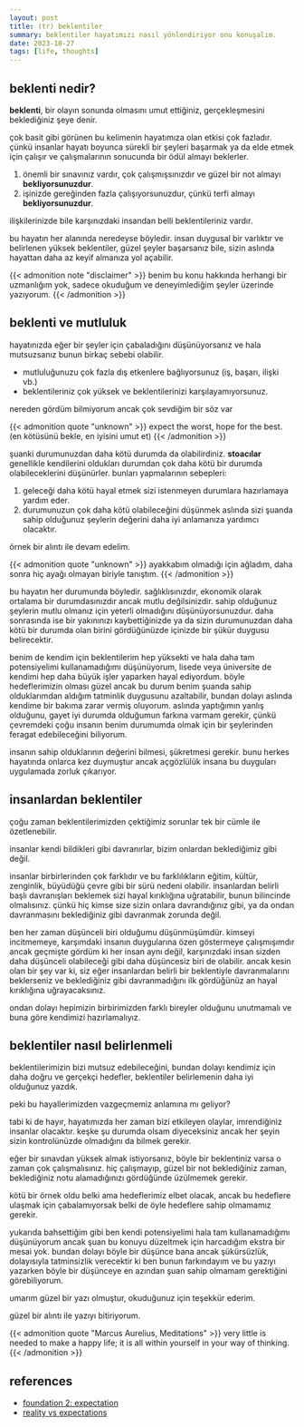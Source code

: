 ```yaml
---
layout: post
title: (tr) beklentiler
summary: beklentiler hayatımızı nasıl yönlendiriyor onu konuşalım.
date: 2023-10-27
tags: [life, thoughts]
---
```


## beklenti nedir?

**beklenti**, bir olayın sonunda olmasını umut ettiğiniz, gerçekleşmesini beklediğiniz şeye denir. 

çok basit gibi görünen bu kelimenin hayatımıza olan etkisi çok fazladır. çünkü insanlar hayatı boyunca sürekli bir şeyleri başarmak ya da elde etmek için çalışır ve çalışmalarının sonucunda bir ödül almayı beklerler. 

1. önemli bir sınavınız vardır, çok çalışmışsınızdır ve güzel bir not almayı **bekliyorsunuzdur**.
2. işinizde gereğinden fazla çalışıyorsunuzdur, çünkü terfi almayı **bekliyorsunuzdur**.

ilişkilerinizde bile karşınızdaki insandan belli beklentileriniz vardır.

bu hayatın her alanında neredeyse böyledir. insan duygusal bir varlıktır ve belirlenen yüksek beklentiler, güzel şeyler başarsanız bile, sizin aslında hayattan daha az keyif almanıza yol açabilir.

{{< admonition note "disclaimer" >}}
benim bu konu hakkında herhangi bir uzmanlığım yok, sadece okuduğum ve deneyimlediğim şeyler üzerinde yazıyorum.
{{< /admonition >}}

## beklenti ve mutluluk

hayatınızda eğer bir şeyler için çabaladığını düşünüyorsanız ve hala mutsuzsanız bunun birkaç sebebi olabilir.

- mutluluğunuzu çok fazla dış etkenlere bağlıyorsunuz (iş, başarı, ilişki vb.)
- beklentileriniz çok yüksek ve beklentilerinizi karşılayamıyorsunuz.

nereden gördüm bilmiyorum ancak çok sevdiğim bir söz var

{{< admonition quote "unknown" >}}
expect the worst, hope for the best. (en kötüsünü bekle, en iyisini umut et)
{{< /admonition >}}

şuanki durumunuzdan daha kötü durumda da olabilirdiniz. **stoacılar** genellikle kendilerini oldukları durumdan çok daha kötü bir durumda olabileceklerini düşünürler. bunları yapmalarının sebepleri:

1. geleceği daha kötü hayal etmek sizi istenmeyen durumlara hazırlamaya yardım eder.
2. durumunuzun çok daha kötü olabileceğini düşünmek aslında sizi şuanda sahip olduğunuz şeylerin değerini daha iyi anlamanıza yardımcı olacaktır.

örnek bir alıntı ile devam edelim.

{{< admonition quote "unknown" >}}
ayakkabım olmadığı için ağladım, daha sonra hiç ayağı olmayan biriyle tanıştım.
{{< /admonition >}}

bu hayatın her durumunda böyledir. sağlıklısınızdır, ekonomik olarak ortalama bir durumdasınızdır ancak mutlu değilsinizdir. sahip olduğunuz şeylerin mutlu olmanız için yeterli olmadığını düşünüyorsunuzdur. daha sonrasında ise bir yakınınızı kaybettiğinizde ya da sizin durumunuzdan daha kötü bir durumda olan birini gördüğünüzde içinizde bir şükür duygusu belirecektir. 

benim de kendim için beklentilerim hep yüksekti ve hala daha tam potensiyelimi kullanamadığımı düşünüyorum, lisede veya üniversite de  kendimi hep daha büyük işler yaparken hayal ediyordum. böyle hedeflerimizin olması güzel ancak bu durum benim şuanda sahip olduklarımdan aldığım tatminlik duygusunu azaltabilir, bundan dolayı aslında kendime bir bakıma zarar vermiş oluyorum. aslında yaptığımın yanlış olduğunu, gayet iyi durumda olduğumun farkına varmam gerekir, çünkü çevremdeki çoğu insanın benim durumumda olmak için bir şeylerinden feragat edebileceğini biliyorum.

insanın sahip olduklarının değerini bilmesi, şükretmesi gerekir. bunu herkes hayatında onlarca kez duymuştur ancak açgözlülük insana bu duyguları uygulamada zorluk çıkarıyor.

## insanlardan beklentiler

çoğu zaman beklentilerimizden çektiğimiz sorunlar tek bir cümle ile özetlenebilir. 

insanlar kendi bildikleri gibi davranırlar, bizim onlardan beklediğimiz gibi değil.

insanlar birbirlerinden çok farklıdır ve bu farklılıkların eğitim, kültür, zenginlik, büyüdüğü çevre gibi bir sürü nedeni olabilir. insanlardan belirli başlı davranışları beklemek sizi hayal kırıklığına uğratabilir, bunun bilincinde olmalısınız. çünkü hiç kimse size sizin onlara davrandığınız gibi, ya da ondan davranmasını beklediğiniz gibi davranmak zorunda değil.

ben her zaman düşünceli biri olduğumu düşünmüşümdür. kimseyi incitmemeye, karşımdaki insanın duygularına özen göstermeye çalışmışımdır ancak geçmişte gördüm ki her insan aynı değil, karşınızdaki insan sizden daha düşünceli olabileceği gibi daha düşüncesiz biri de olabilir. ancak kesin olan bir şey var ki, siz eğer insanlardan belirli bir beklentiyle davranmalarını beklerseniz ve beklediğiniz gibi davranmadığını ilk gördüğünüz an hayal kırıklığına uğrayacaksınız.

ondan dolayı hepimizin birbirimizden farklı bireyler olduğunu unutmamalı ve buna göre kendimizi hazırlamalıyız. 

## beklentiler nasıl belirlenmeli

beklentilerimizin bizi mutsuz edebileceğini, bundan dolayı kendimiz için daha doğru ve gerçekçi hedefler, beklentiler belirlemenin daha iyi olduğunuz yazdık.

peki bu hayallerimizden vazgeçmemiz anlamına mı geliyor?

tabi ki de hayır, hayatımızda her zaman bizi etkileyen olaylar, imrendiğiniz insanlar olacaktır. keşke şu durumda olsam diyeceksiniz ancak her şeyin sizin kontrolünüzde olmadığını da bilmek gerekir.

eğer bir sınavdan yüksek almak istiyorsanız, böyle bir beklentiniz varsa o zaman çok çalışmalısınız. hiç çalışmayıp, güzel bir not beklediğiniz zaman, beklediğiniz notu alamadığınızı gördüğünde üzülmemek gerekir. 

kötü bir örnek oldu belki ama hedeflerimiz elbet olacak, ancak bu hedeflere ulaşmak için çabalamıyorsak belki de öyle hedeflere sahip olmamamız gerekir. 

yukarıda bahsettiğim gibi ben kendi potensiyelimi hala tam kullanamadığımı düşünüyorum ancak şuan bu konuyu düzeltmek için harcadığım ekstra bir mesai yok. bundan dolayı böyle bir düşünce bana ancak şükürsüzlük, dolayısıyla tatminsizlik verecektir ki ben bunun farkındayım ve bu yazıyı yazarken böyle bir düşünceye en azından şuan sahip olmamam gerektiğini görebiliyorum.

umarım güzel bir yazı olmuştur, okuduğunuz için teşekkür ederim.

güzel bir alıntı ile yazıyı bitiriyorum.

{{< admonition quote "Marcus Aurelius, Meditations" >}}
very little is needed to make a happy life; it is all within yourself in your way of thinking.
{{< /admonition >}}

## references

- [foundation 2: expectation](https://www.orionphilosophy.com/academy-stoicism/stoicism-foundation-2-expectation)
- [reality vs expectations](https://dailystoic.com/reality-vs-expectations/)